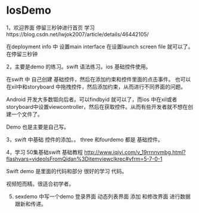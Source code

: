 # IosDemo


1，欢迎界面 停留三秒钟进行首页
学习https://blog.csdn.net/lwjok2007/article/details/46442105/

在deployment info 中 设置main interface 在设置launch screen file 就可以了。在停留三秒钟

2，主要是demo 的练习。swift 语法练习。ios 基础控件使用。

在swift 中 自己创建 基础控件，然后在添加约束和控件里面的点击事件。
也可以在xil中和storyboard 中拖拽控件，然后添加约束，从而进行不同界面的问题。

Android 开发大多数铤向后者。可以findbyid 就可以了，而ios 中在xil或者storyboard中设置viewcontroller，然后在获取控件。从而有些开发者就不想在创建一个文件了。

Demo 也是主要是自己写。

3，swift 中基础 控件的添加。。 three 和fourdemo 都是 基础控件。

4，学习 50集基础swift 基础教程
http://www.iqiyi.com/v_19rrnnvmbg.html?flashvars=videoIsFromQidan%3Ditemviewclkrec#vfrm=5-7-0-1

Swift demo 是里面的代码和部分 很好的学习 代码。

视频短而精。很适合初学者。

5. sexdemo 中写一个demo 
登录界面 动态列表界面 添加 和修改界面 进行数据 跟新和传递。


